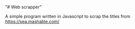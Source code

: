 "# Web scrapper" 

A simple program written in Javascript to scrap the titles from https://sea.mashable.com/
